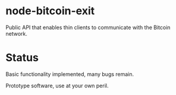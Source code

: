 # node-bitcoin-exit

Public API that enables thin clients to communicate with the Bitcoin
network.

# Status

Basic functionality implemented, many bugs remain.

Prototype software, use at your own peril.
